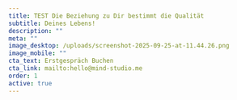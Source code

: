 ```yaml
---
title: TEST Die Beziehung zu Dir bestimmt die Qualität
subtitle: Deines Lebens!
description: ""
meta: ""
image_desktop: /uploads/screenshot-2025-09-25-at-11.44.26.png
image_mobile: ""
cta_text: Erstgespräch Buchen
cta_link: mailto:hello@mind-studio.me
order: 1
active: true
---
```

